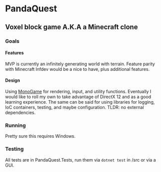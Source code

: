# PandaQuest
## Voxel block game A.K.A a Minecraft clone

### Goals
#### Features
MVP is currently an infinitely generating world with terrain.
Feature parity with Minecraft Infdev would be a nice to have, plus additional features.

#### Design
Using [MonoGame](https://www.monogame.net/) for rendering, input, and utility functions.
Eventually I would like to roll my own to take advantage of DirectX 12 and as a good learning experience.
The same can be said for using libraries for logging, IoC containers, testing, and maybe configuration.
TLDR: no external dependencies.

### Running
Pretty sure this requires Windows.

### Testing
All tests are in PandaQuest.Tests, run them via `dotnet test` in /src or via a GUI.
